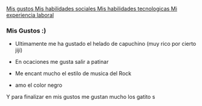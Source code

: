 [ Mis gustos ](./misgustos)[ Mis habilidades sociales ](./mishabilidadessociales.md)[ Mis habilidades tecnologicas ](./mishabilidadestecnologicas.md)[Mi experiencia laboral](./miexperiencialaboral.md)

### Mis Gustos :)

- Ultimamente me ha gustado el helado de capuchino  (muy rico por cierto jiji)

- En ocaciones me gusta salir a patinar 

-  Me encant mucho el estilo de musica del Rock 

- amo el color negro 

Y para finalizar en mis gustos me gustan mucho los gatito s 
